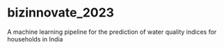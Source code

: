 # bizinnovate_2023
A machine learning pipeline for the prediction of water quality indices for households in India

